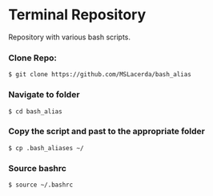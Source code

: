 # Terminal Repository

Repository with various bash scripts.

### Clone Repo:
`$ git clone https://github.com/MSLacerda/bash_alias`
 
### Navigate to folder
`$ cd bash_alias`

### Copy the script and past to the appropriate folder
`$ cp .bash_aliases ~/`

### Source bashrc

`$ source ~/.bashrc`

 

